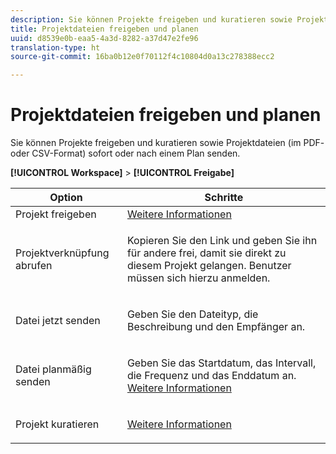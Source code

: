 ```yaml
---
description: Sie können Projekte freigeben und kuratieren sowie Projektdateien (im PDF- oder CSV-Format) sofort oder nach einem Plan senden.
title: Projektdateien freigeben und planen
uuid: d8539e0b-eaa5-4a3d-8282-a37d47e2fe96
translation-type: ht
source-git-commit: 16ba0b12e0f70112f4c10804d0a13c278388ecc2

---
```



# Projektdateien freigeben und planen

Sie können Projekte freigeben und kuratieren sowie Projektdateien (im PDF- oder CSV-Format) sofort oder nach einem Plan senden.

**[!UICONTROL Workspace]** > **[!UICONTROL Freigabe]**

<table id="table_5104A6D817E94A268BBDD47C5C8BB26E"> 
 <thead> 
  <tr> 
   <th colname="col1" class="entry"> Option </th> 
   <th colname="col2" class="entry"> Schritte </th> 
  </tr>
 </thead>
 <tbody> 
  <tr> 
   <td colname="col1"> Projekt freigeben </td> 
   <td colname="col2"><a href="/help/analyze/analysis-workspace/curate-share/curate.md"  > Weitere Informationen</a> </td> 
  </tr> 
  <tr> 
   <td colname="col1"> Projektverknüpfung abrufen </td> 
   <td colname="col2"> <p>Kopieren Sie den Link und geben Sie ihn für andere frei, damit sie direkt zu diesem Projekt gelangen. Benutzer müssen sich hierzu anmelden. </p> </td> 
  </tr> 
  <tr> 
   <td colname="col1"> Datei jetzt senden </td> 
   <td colname="col2"> <p>Geben Sie den Dateityp, die Beschreibung und den Empfänger an. </p> </td> 
  </tr> 
  <tr> 
   <td colname="col1"> Datei planmäßig senden </td> 
   <td colname="col2"> <p>Geben Sie das Startdatum, das Intervall, die Frequenz und das Enddatum an. <a href="/help/analyze/analysis-workspace/curate-share/schedule-projects.md"  > Weitere Informationen</a> </p> </td> 
  </tr> 
  <tr> 
   <td colname="col1"> Projekt kuratieren </td> 
   <td colname="col2"> <p><a href="/help/analyze/analysis-workspace/curate-share/curate.md"  > Weitere Informationen</a> </p> </td> 
  </tr> 
 </tbody> 
</table>

